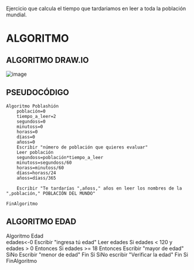 Ejercicio que calcula el tiempo que tardariamos en leer a toda la población mundial.
# ALGORITMO

## ALGORITMO DRAW.IO

![image](https://user-images.githubusercontent.com/119713702/208263958-5daa7c38-3de7-4ed5-8936-8a876517e294.png)

## PSEUDOCÓDIGO

	Algoritmo Poblashión
		población=0
		tiempo_a_leer=2
		segundoss=0
		minutoss=0
		horass=0
		díass=0
		añoss=0
		Escribir "número de población que quieres evaluar"
		Leer población
		segundoss=población*tiempo_a_leer
		minutoss=segundoss/60
		horass=minutoss/60
		díass=horass/24
		añoss=díass/365

		Escribir "Te tardarías ",añoss," años en leer los nombres de la ",población," POBLACIÓN DEL MUNDO"

	FinAlgoritmo

## ALGORITMO EDAD
Algoritmo Edad	
	edades<-0
	Escribir "ingresa tú edad"
	Leer edades
	Si edades < 120 y edades > 0 Entonces
		Si edades >= 18 Entonces
			Escribir "mayor de edad"
		SiNo
			Escribir "menor de edad"
		Fin Si
	SiNo
		escribir "Verificar la edad"
	Fin Si
FinAlgoritmo
